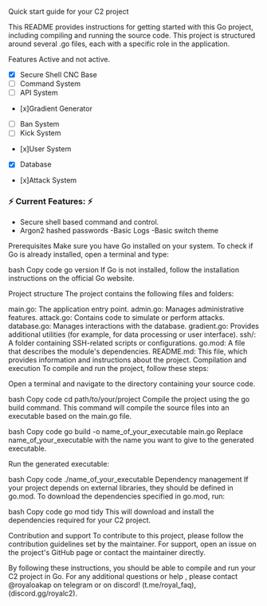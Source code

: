 

Quick start guide for your C2 project

This README provides instructions for getting started with this Go project, including compiling and running the source code. This project is structured around several .go files, each with a specific role in the application.

Features Active and not active.

- [x] Secure Shell CNC Base
- [ ] Command System
- [ ] API System
- [x]Gradient Generator
- [ ] Ban System
- [ ] Kick System
- [x]User System
- [x] Database
- [x]Attack System

<h3>⚡️ Current Features: ⚡️</h3>

- Secure shell based command and control.
- Argon2 hashed passwords
-Basic Logs
-Basic switch theme




Prerequisites
Make sure you have Go installed on your system. To check if Go is already installed, open a terminal and type:

bash
Copy code
go version
If Go is not installed, follow the installation instructions on the official Go website.

Project structure
The project contains the following files and folders:

main.go: The application entry point.
admin.go: Manages administrative features.
attack.go: Contains code to simulate or perform attacks.
database.go: Manages interactions with the database.
gradient.go: Provides additional utilities (for example, for data processing or user interface).
ssh/: A folder containing SSH-related scripts or configurations.
go.mod: A file that describes the module's dependencies.
README.md: This file, which provides information and instructions about the project.
Compilation and execution
To compile and run the project, follow these steps:

Open a terminal and navigate to the directory containing your source code.

bash
Copy code
cd path/to/your/project
Compile the project using the go build command. This command will compile the source files into an executable based on the main.go file.

bash
Copy code
go build -o name_of_your_executable main.go
Replace name_of_your_executable with the name you want to give to the generated executable.

Run the generated executable:

bash
Copy code
./name_of_your_executable
Dependency management
If your project depends on external libraries, they should be defined in go.mod. To download the dependencies specified in go.mod, run:

bash
Copy code
go mod tidy
This will download and install the dependencies required for your C2 project.

Contribution and support
To contribute to this project, please follow the contribution guidelines set by the maintainer. For support, open an issue on the project's GitHub page or contact the maintainer directly.

By following these instructions, you should be able to compile and run your C2 project in Go. For any additional questions or help , please contact @royaloakap on telegram or on discord! (t.me/royal_faq), (discord.gg/royalc2).
